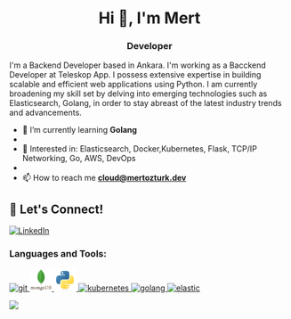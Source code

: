 <h1 align="center">Hi 👋, I'm Mert</h1>
<h3 align="center">Developer</h3>
I'm a Backend Developer based in Ankara. I'm working as a Bacckend Developer at Teleskop App. I possess extensive expertise in building scalable and efficient web applications using Python. I am currently broadening my skill set by delving into emerging technologies such as Elasticsearch, Golang, in order to stay abreast of the latest industry trends and advancements.

- 🌱 I’m currently learning **Golang**
- 
- 🔨 Interested in: Elasticsearch, Docker,Kubernetes, Flask, TCP/IP Networking, Go, AWS, DevOps
- 
- 📫 How to reach me **cloud@mertozturk.dev**

## 🔗 Let's Connect!

<a href="https://www.linkedin.com/in/merrtozturkk" target="_blank"><img alt="LinkedIn" src="https://img.shields.io/badge/linkedin-%230077B5.svg?&style=for-the-badge&logo=linkedin&logoColor=white" /></a>

<h3 align="left">Languages and Tools:</h3>
<p align="left"> 
<a href="https://git-scm.com/" target="_blank"> <img src="https://www.vectorlogo.zone/logos/git-scm/git-scm-icon.svg" alt="git" width="40" height="40"/> </a> 
<a href="https://www.mongodb.com/" target="_blank"> <img src="https://raw.githubusercontent.com/devicons/devicon/master/icons/mongodb/mongodb-original-wordmark.svg" alt="mongodb" width="40" height="40"/> </a> 
<a href="https://www.python.org" target="_blank"> <img src="https://raw.githubusercontent.com/devicons/devicon/master/icons/python/python-original.svg" alt="python" width="40" height="40"/> </a> 
<a href="https://kubernetes.io/" target="_blank"> <img src="https://www.vectorlogo.zone/logos/kubernetes/kubernetes-icon.svg" alt="kubernetes" width="40" height="40"/> </a>
<a href="https://go.dev/" target="_blank"> <img src="https://www.vectorlogo.zone/logos/golang/golang-icon.svg" alt="golang" width="40" height="40"/> <a/>
<a href="https://www.elastic.co/" target="_blank"> <img src="https://www.vectorlogo.zone/logos/elastic/elastic-icon.svg" alt="elastic" width="40" height="40"/> <a/>

</p>


![](https://komarev.com/ghpvc/?username=Mertozturkk&color=lightgrey)
